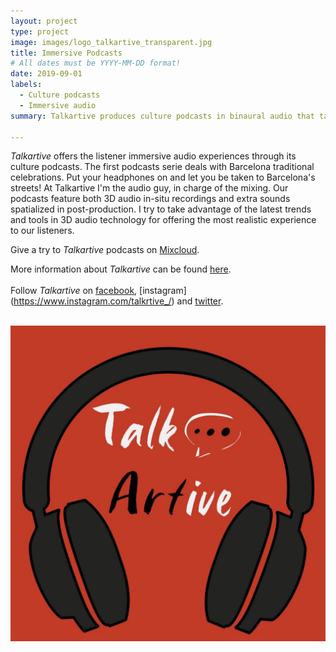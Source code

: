 ```yaml
---
layout: project
type: project
image: images/logo_talkartive_transparent.jpg
title: Immersive Podcasts
# All dates must be YYYY-MM-DD format!
date: 2019-09-01
labels:
  - Culture podcasts
  - Immersive audio
summary: Talkartive produces culture podcasts in binaural audio that take the listener to an immersive audio walkthrough.

---
```


*Talkartive* offers the listener immersive audio experiences through its culture podcasts. The first podcasts serie deals with Barcelona traditional celebrations. Put your headphones on and let you be taken to Barcelona's streets!
At Talkartive I'm the audio guy, in charge of the mixing. Our podcasts feature both 3D audio in-situ recordings and extra sounds spatialized in post-production. I try to take advantage of the latest trends and tools in 3D audio technology for offering the most realistic experience to our listeners.

Give a try to *Talkartive* podcasts on [Mixcloud](https://www.mixcloud.com/TALKARTIVE/).

More information about *Talkartive* can be found [here](http://talkartive.com/).<br /><br />
Follow *Talkartive* on [facebook](https://www.facebook.com/Talkrtive/), [instagram] (https://www.instagram.com/talkrtive_/) and [twitter](https://twitter.com/talkrtive_).

<br />
<div class="ui grid">
  <div class="ui medium centered images">
    <img class="ui image" src="/images/logo_podcast_talkartive.jpg">
  </div>
</div>
<br />
